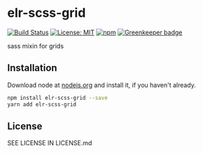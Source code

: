 # elr-scss-grid

[![Build Status](https://travis-ci.com/Beth3346/elr-scss-grid.svg?branch=master)](https://travis-ci.com/Beth3346/elr-scss-grid)
[![License: MIT](https://img.shields.io/badge/License-MIT-yellow.svg)](https://opensource.org/licenses/MIT)
[![npm](https://img.shields.io/npm/dm/elr-scss-grid.svg?style=flat)](https://npmjs.com/package/elr-scss-grid) [![Greenkeeper badge](https://badges.greenkeeper.io/Beth3346/elr-scss-grid.svg)](https://greenkeeper.io/)

sass mixin for grids

## Installation

Download node at [nodejs.org](http://nodejs.org) and install it, if you haven't already.

```sh
npm install elr-scss-grid --save
yarn add elr-scss-grid
```

## License

SEE LICENSE IN LICENSE.md
